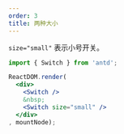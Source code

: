 ```yaml
---
order: 3
title: 两种大小
---
```


`size="small"` 表示小号开关。

````jsx
import { Switch } from 'antd';

ReactDOM.render(
  <div>
    <Switch />
    &nbsp;
    <Switch size="small" />
  </div>
, mountNode);
````
